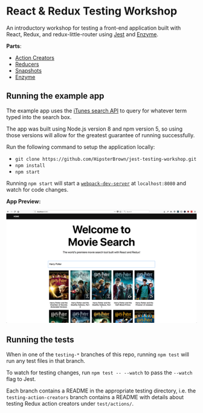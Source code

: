 # React & Redux Testing Workshop

An introductory workshop for testing a front-end application built with React, Redux, and redux-little-router using [Jest](https://facebook.github.io/jest/) and [Enzyme](http://airbnb.io/enzyme/).

**Parts**:

- [Action Creators](https://github.com/HipsterBrown/jest-testing-workshop/tree/testing-action-creators/test/actions)
- [Reducers](https://github.com/HipsterBrown/jest-testing-workshop/tree/testing-reducers/test/reducers)
- [Snapshots](https://github.com/HipsterBrown/jest-testing-workshop/tree/testing-snapshots/test/components)
- [Enzyme](https://github.com/HipsterBrown/jest-testing-workshop/tree/testing-enzyme/test/containers)

## Running the example app

The example app uses the [iTunes search API](https://affiliate.itunes.apple.com/resources/documentation/itunes-store-web-service-search-api/) to query for whatever term typed into the search box.

The app was built using Node.js version 8 and npm version 5, so using those versions will allow for the greatest guarantee of running successfully.

Run the following command to setup the application locally:

- `git clone https://github.com/HipsterBrown/jest-testing-workshop.git`
- `npm install`
- `npm start`

Running `npm start` will start a [`webpack-dev-server`](https://webpack.js.org/guides/development/#using-webpack-dev-server) at `localhost:8080` and watch for code changes.

**App Preview:**

![running app screenshot](app-screenshot.png)

## Running the tests

When in one of the `testing-*` branches of this repo, running `npm test` will run any test files in that branch.

To watch for testing changes, run `npm test -- --watch` to pass the `--watch` flag to Jest.

Each branch contains a README in the appropriate testing directory, i.e. the `testing-action-creators` branch contains a README with details about testing Redux action creators under `test/actions/`. 
